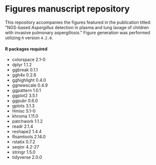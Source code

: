 # Figures manuscript repository
This repository accompanies the figures featured in the publication titled: "NGS-based *Aspergillus* detection in plasma and lung lavage of children with invasive pulmonary aspergillosis."
Figure generation was performed utilizing `R` version `4.2.0`.

#### R packages required
- colorspace 2.1-0
- dplyr 1.1.2
- ggbreak 0.1.1
- ggh4x 0.2.6
- gghighlight 0.4.0
- ggnewscale 0.4.9
- ggpattern 1.0.1
- ggplot2 3.5.1
- ggpubr 0.6.0
- gplots 3.1.3
- Hmisc 5.1-0
- khroma 1.11.0
- patchwork 1.1.2
- readr 2.1.4
- reshape2 1.4.4
- Rsamtools 2.14.0
- rstatix 0.7.2
- seqinr 4.2-27
- stringr 1.5.0
- tidyverse 2.0.0
